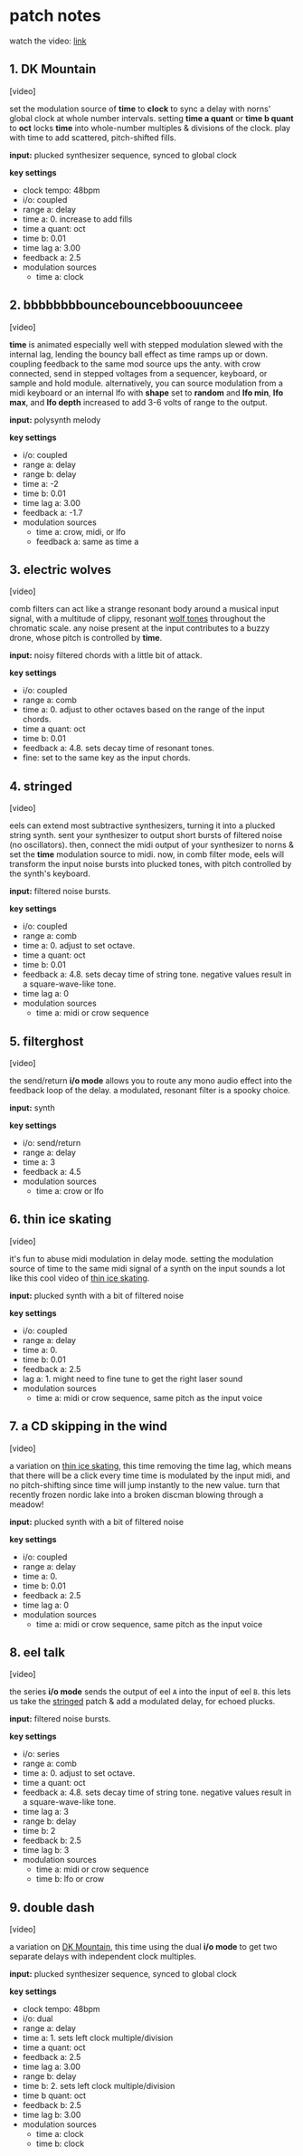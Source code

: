 # patch notes

watch the video: [link](https://www.youtube.com/watch?v=NxpqsLtH880)

## 1. DK Mountain

[video]

set the modulation source of **time** to **clock** to sync a delay with norns' global clock at whole number intervals. setting **time a quant** or **time b quant** to **oct** locks **time** into whole-number multiples & divisions of the clock. play with time to add scattered, pitch-shifted fills.

**input:** plucked synthesizer sequence, synced to global clock

**key settings**
- clock tempo: 48bpm
- i/o: coupled
- range a: delay
- time a: 0. increase to add fills
- time a quant: oct
- time b: 0.01
- time lag a: 3.00
- feedback a: 2.5
- modulation sources
  - time a: clock

## 2. bbbbbbbbouncebouncebboouunceee

[video]

**time** is animated especially well with stepped modulation slewed with the internal lag, lending the bouncy ball effect as time ramps up or down. coupling feedback to the same mod source ups the anty. with crow connected, send in stepped voltages from a sequencer, keyboard, or sample and hold module. alternatively, you can source modulation from a midi keyboard or an internal lfo with **shape** set to **random** and **lfo min**, **lfo max**, and **lfo depth** increased to add 3-6 volts of range to the output.

**input:** polysynth melody

**key settings**
- i/o: coupled
- range a: delay
- range b: delay
- time a: -2
- time b: 0.01
- time lag a: 3.00
- feedback a: -1.7
- modulation sources
  - time a: crow, midi, or lfo
  - feedback a: same as time a

## 3. electric wolves

[video]

comb filters can act like a strange resonant body around a musical input signal, with a multitude of clippy, resonant [wolf tones](https://en.wikipedia.org/wiki/Wolf_tone) throughout the chromatic scale. any noise present at the input contributes to a buzzy drone, whose pitch is controlled by **time**.

**input:** noisy filtered chords with a little bit of attack.

**key settings**
- i/o: coupled
- range a: comb
- time a: 0. adjust to other octaves based on the range of the input chords.
- time a quant: oct
- time b: 0.01
- feedback a: 4.8. sets decay time of resonant tones.
- fine: set to the same key as the input chords.

## 4. stringed

[video]

eels can extend most subtractive synthesizers, turning it into a plucked string synth. sent your synthesizer to output short bursts of filtered noise (no oscillators). then, connect the midi output of your synthesizer to norns & set the **time** modulation source to midi. now, in comb filter mode, eels will transform the input noise bursts into plucked tones, with pitch controlled by the synth's keyboard.

**input:** filtered noise bursts.

**key settings**
- i/o: coupled
- range a: comb
- time a: 0. adjust to set octave.
- time a quant: oct
- time b: 0.01
- feedback a: 4.8. sets decay time of string tone. negative values result in a square-wave-like tone.
- time lag a: 0
- modulation sources
  - time a: midi or crow sequence

## 5. filterghost

[video]

the send/return **i/o mode** allows you to route any mono audio effect into the feedback loop of the delay. a modulated, resonant filter is a spooky choice.

**input:** synth

**key settings**
- i/o: send/return
- range a: delay
- time a: 3
- feedback a: 4.5
- modulation sources
  - time a: crow or lfo

## 6. thin ice skating

[video]

it's fun to abuse midi modulation in delay mode. setting the modulation source of time to the same midi signal of a synth on the input sounds a lot like this cool video of [thin ice skating](https://www.youtube.com/watch?v=v3O9vNi-dkA&list=WL&index=20).

**input:** plucked synth with a bit of filtered noise

**key settings**
- i/o: coupled
- range a: delay
- time a: 0.
- time b: 0.01
- feedback a: 2.5
- lag a: 1. might need to fine tune to get the right laser sound
- modulation sources
  - time a: midi or crow sequence, same pitch as the input voice

## 7. a CD skipping in the wind

[video]

a variation on [thin ice skating](#6-thin-ice-skating), this time removing the time lag, which means that there will be a click every time time is modulated by the input midi, and no pitch-shifting since time will jump instantly to the new value. turn that recently frozen nordic lake into a broken discman blowing through a meadow!

**input:** plucked synth with a bit of filtered noise

**key settings**
- i/o: coupled
- range a: delay
- time a: 0.
- time b: 0.01
- feedback a: 2.5
- time lag a: 0
- modulation sources
  - time a: midi or crow sequence, same pitch as the input voice

## 8. eel talk

[video]

the series **i/o mode** sends the output of eel `A` into the input of eel `B`. this lets us take the [stringed](#4-stringed) patch & add a modulated delay, for echoed plucks.

**input:** filtered noise bursts.

**key settings**
- i/o: series
- range a: comb
- time a: 0. adjust to set octave.
- time a quant: oct
- feedback a: 4.8. sets decay time of string tone. negative values result in a square-wave-like tone.
- time lag a: 3
- range b: delay
- time b: 2
- feedback b: 2.5
- time lag b: 3
- modulation sources
  - time a: midi or crow sequence
  - time b: lfo or crow

## 9. double dash

[video]

a variation on [DK Mountain](#1-DK-Mountain), this time using the dual **i/o mode** to get two separate delays with independent clock multiples.

**input:** plucked synthesizer sequence, synced to global clock

**key settings**
- clock tempo: 48bpm
- i/o: dual
- range a: delay
- time a: 1. sets left clock multiple/division
- time a quant: oct
- feedback a: 2.5
- time lag a: 3.00
- range b: delay
- time b: 2. sets left clock multiple/division
- time b quant: oct
- feedback b: 2.5
- time lag b: 3.00
- modulation sources
  - time a: clock
  - time b: clock
